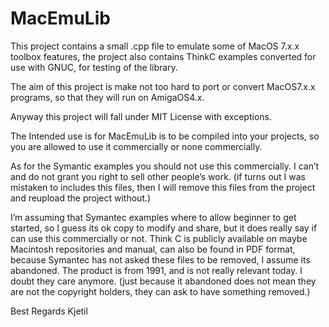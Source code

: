 # MacEmuLib

This project contains a small .cpp file to emulate some of MacOS 7.x.x toolbox features, 
the project also contains ThinkC examples converted for use with GNUC, for testing of the library.

The aim of this project is make not too hard to port or convert MacOS7.x.x programs, so that they will run on AmigaOS4.x.

Anyway this project will fall under MIT License with exceptions.

The Intended use is for MacEmuLib is to be compiled into your projects, so you are allowed to use it commercially or none commercially. 

As for the Symantic examples you should not use this commercially. I can’t and do not grant you right to sell other people’s work.
(if turns out I was mistaken to includes this files, then I will remove this files from the project and reupload the project without.)

I’m assuming that Symantec examples where to allow beginner to get started, so I guess its ok copy to modify and share, but it does really say if can use this commercially or not. Think C is publicly available on maybe Macintosh repositories and manual, can also be found in PDF format, because Symantec has not asked these files to be removed, I assume its abandoned. The product is from 1991, and is not really relevant today. I doubt they care anymore. (just because it abandoned does not mean they are not the copyright holders, they can ask to have something removed.)

Best Regards
Kjetil
